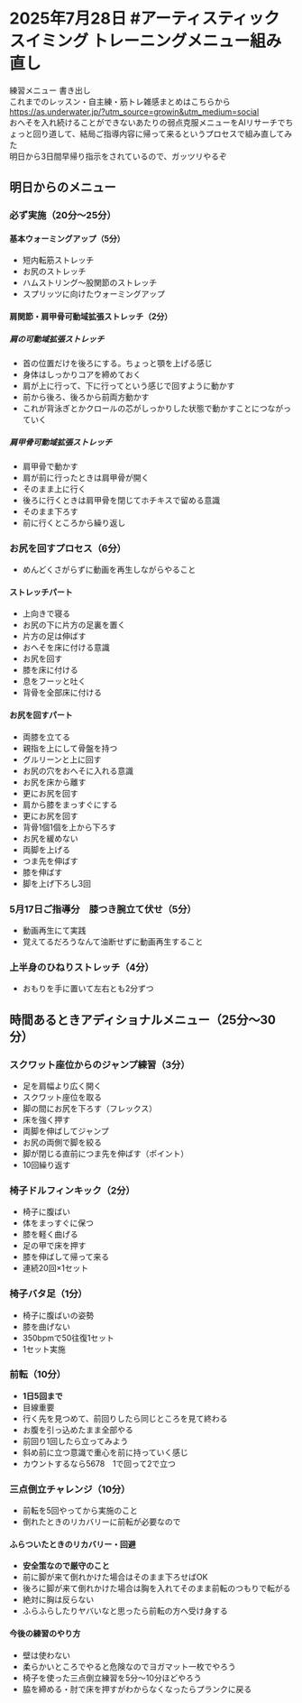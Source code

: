 # 2025年7月28日 #アーティスティックスイミング トレーニングメニュー組み直し
練習メニュー 書き出し  
これまでのレッスン・自主練・筋トレ雑感まとめはこちらから  
https://as.underwater.jp/?utm_source=growin&utm_medium=social  
おへそを入れ続けることができないあたりの弱点克服メニューをAIリサーチでちょっと回り道して、結局ご指導内容に帰って来るというプロセスで組み直してみた  
明日から3日間早帰り指示をされているので、ガッツリやるぞ  
## 明日からのメニュー
### 必ず実施（20分～25分）
#### 基本ウォーミングアップ（5分）
- 短内転筋ストレッチ
- お尻のストレッチ
- ハムストリング～股関節のストレッチ
- スプリッツに向けたウォーミングアップ
#### 肩関節・肩甲骨可動域拡張ストレッチ（2分）
##### 肩の可動域拡張ストレッチ
- 首の位置だけを後ろにする。ちょっと顎を上げる感じ
- 身体はしっかりコアを締めておく
- 肩が上に行って、下に行ってという感じで回すように動かす
- 前から後ろ、後ろから前両方動かす
- これが背泳ぎとかクロールの芯がしっかりした状態で動かすことにつながっていく
##### 肩甲骨可動域拡張ストレッチ
- 肩甲骨で動かす
- 肩が前に行ったときは肩甲骨が開く
- そのまま上に行く
- 後ろに行くときは肩甲骨を閉じてホチキスで留める意識
- そのまま下ろす
- 前に行くところから繰り返し
### お尻を回すプロセス（6分）
- めんどくさがらずに動画を再生しながらやること
#### ストレッチパート
- 上向きで寝る
- お尻の下に片方の足裏を置く
- 片方の足は伸ばす
- おへそを床に付ける意識
- お尻を回す
- 膝を床に付ける
- 息をフーッと吐く
- 背骨を全部床に付ける

#### お尻を回すパート
- 両膝を立てる
- 親指を上にして骨盤を持つ
- グルリーンと上に回す
- お尻の穴をおへそに入れる意識
- お尻を床から離す
- 更にお尻を回す
- 肩から膝をまっすぐにする
- 更にお尻を回す
- 背骨1個1個を上から下ろす
- お尻を緩めない
- 両脚を上げる
- つま先を伸ばす
- 膝を伸ばす
- 脚を上げ下ろし3回
### 5月17日ご指導分　膝つき腕立て伏せ（5分）
- 動画再生にて実践
- 覚えてるだろうなんて油断せずに動画再生すること
### 上半身のひねりストレッチ（4分）
- おもりを手に置いて左右とも2分ずつ
## 時間あるときアディショナルメニュー（25分～30分）
### スクワット座位からのジャンプ練習（3分）
- 足を肩幅より広く開く
- スクワット座位を取る
- 脚の間にお尻を下ろす（フレックス）
- 床を強く押す
- 両脚を伸ばしてジャンプ
- お尻の両側で脚を絞る
- 脚が閉じる直前につま先を伸ばす（ポイント）
- 10回繰り返す
### 椅子ドルフィンキック（2分）
- 椅子に腹ばい
- 体をまっすぐに保つ
- 膝を軽く曲げる
- 足の甲で床を押す
- 膝を伸ばして帰って来る
- 連続20回×1セット

### 椅子バタ足（1分）
- 椅子に腹ばいの姿勢
- 膝を曲げない
- 350bpmで50往復1セット
- 1セット実施

### 前転（10分）
- **1日5回まで**
- 目線重要
- 行く先を見つめて、前回りしたら同じところを見て終わる
- お腹を引っ込めたまま全部やる
- 前回り1回したら立ってみよう
- 斜め前に立つ意識で重心を前に持っていく感じ
- カウントするなら5678　1で回って2で立つ

### 三点倒立チャレンジ（10分）
- 前転を5回やってから実施のこと
- 倒れたときのリカバリーに前転が必要なので

#### ふらついたときのリカバリー・回避
- **安全策なので厳守のこと**
- 前に脚が来て倒れかけた場合はそのまま下ろせばOK
- 後ろに脚が来て倒れかけた場合は胸を入れてそのまま前転のつもりで転がる
- 絶対に胸は反らない
- ふらふらしたりヤバいなと思ったら前転の方へ受け身する

#### 今後の練習のやり方
- 壁は使わない
- 柔らかいところでやると危険なのでヨガマット一枚でやろう
- 椅子を使った三点倒立練習を5分～10分ほどやろう
- 脇を締める・肘で床を押すがわからなくなったらプランクに戻る